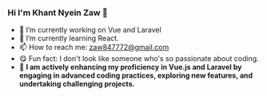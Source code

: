 ### Hi I'm Khant Nyein Zaw 👋

- 🔭 I’m currently working on Vue and Laravel
- 🌱 I’m currently learning React.
- 📫 How to reach me: zaw847772@gmail.com
- :yum: Fun fact: I don't look like someone who's so passionate about coding.
- 💬 **I am actively enhancing my proficiency in Vue.js and Laravel by engaging in advanced coding practices, exploring new features, and undertaking challenging projects.**
